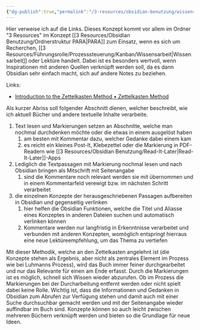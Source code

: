 ```yaml
---
{"dg-publish":true,"permalink":"/3-resources/obsidian-benutzung/wissensarbeit-zettelkasten/","created":"2024-11-11T08:59:36.879+01:00","updated":"2025-03-12T12:47:50.396+01:00"}
---
```



Hier verweise ich auf die Links. Dieses Konzept kommt vor allem im Ordner "3 Resources" im Konzept [[3 Resources/Obsidian Benutzung/Ordnerstruktur PARA\|PARA]] zum Einsatz, wenn es sich um Recherchen, [[3 Resources/Führungsrolle/Prozesssteuerung/Kanban/Wissensarbeit\|Wissensarbeit]] oder Lektüre handelt. Dabei ist es besonders wertvoll, wenn Inspirationen mit anderen Quellen verknüpft werden soll, da es dann Obsidian sehr einfach macht, sich auf andere Notes zu beziehen.

Links:
- [Introduction to the Zettelkasten Method • Zettelkasten Method](https://zettelkasten.de/introduction/)

Als kurzer Abriss soll folgender Abschnitt dienen, welcher beschreibt, wie ich aktuell Bücher und andere textuelle Inhalte verarbeite.

1. Text lesen und Markierungen setzen an Abschnitte, welche man nochmal durchdenken möchte oder die etwas in einem ausgelöst haben
	1. am besten mit Kommentar dazu, welcher Gedanke dabei einem kam
	2. es reicht ein kleines Post-It, Klebezettel oder die Markierung in PDF-Readern wie [[3 Resources/Obsidian Benutzung/Read-It-Later\|Read-It-Later]]-Apps
2. Lediglich die Textpassagen mit Markierung nochmal lesen und nach Obsidian bringen als Mitschrift mit Seitenangabe
	1. sind die Kommentare noch relevant werden sie mit übernommen und in einem Kommentarfeld verewigt bzw. im nächsten Schritt verarbeitet
3. die einzelnen Konzepte der herausgeschriebenen Passagen aufbereiten in Obsidian und gegenseitig verlinken
	1. hier helfen die Obsidian Funktionen, welche die Titel und Aliasse eines Konzeptes in anderen Dateien suchen und automatisch verlinken können
	2. Kommentare werden nur langfristig in Erkenntnisse verarbeitet und verbunden mit anderen Konzepten, womöglich entspringt hierraus eine neue Lektüreempfehlung, um das Thema zu vertiefen

Mit dieser Methodik, welche an den Zettelkasten angelehnt ist (die Konzepte stehen als Ergebnis, aber nicht als zentrales Element im Prozess wie bei Luhmanns Prozess), wird das Buch immer feiner durchgearbeitet und nur das Relevante für einen am Ende erfasst. Durch die Markierungen ist es möglich, schnell sich Wissen wieder abzurufen. Ob im Prozess die Markierungen bei der Durcharbeitung entfernt werden oder nicht spielt dabei keine Rolle. Wichtig ist, dass die Informationen und Gedanken in Obsidian zum Abrufen zur Verfügung stehen und damit auch mit einer Suche durchsuchbar gemacht werden und mit der Seitenangabe wieder auffindbar im Buch sind. Konzepte können so auch leicht zwischen mehreren Büchern verknüpft werden und bieten so die Grundlage für neue Ideen.